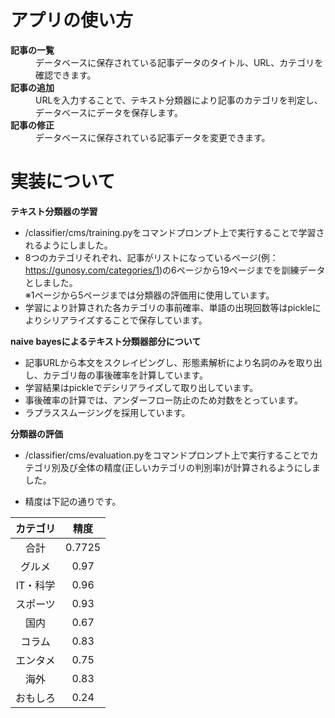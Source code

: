 # アプリの使い方

<dl>
  <dt><strong>記事の一覧</strong></dt>
  <dd>データベースに保存されている記事データのタイトル、URL、カテゴリを確認できます。</dd>
  <dt><strong>記事の追加</strong></dt>
  <dd>URLを入力することで、テキスト分類器により記事のカテゴリを判定し、データベースにデータを保存します。</dd>
  <dt><strong>記事の修正</strong></dt>
  <dd>データベースに保存されている記事データを変更できます。</dd>
</dl>


# 実装について

**テキスト分類器の学習**
* /classifier/cms/training.pyをコマンドプロンプト上で実行することで学習されるようにしました。
* 8つのカテゴリそれぞれ、記事がリストになっているページ(例：https://gunosy.com/categories/1)の6ページから19ページまでを訓練データとしました。  
※1ページから5ページまでは分類器の評価用に使用しています。
* 学習により計算された各カテゴリの事前確率、単語の出現回数等はpickleによりシリアライズすることで保存しています。

**naive bayesによるテキスト分類器部分について**

* 記事URLから本文をスクレイピングし、形態素解析により名詞のみを取り出し、カテゴリ毎の事後確率を計算しています。
* 学習結果はpickleでデシリアライズして取り出しています。
* 事後確率の計算では、アンダーフロー防止のため対数をとっています。
* ラプラススムージングを採用しています。

**分類器の評価**

* /classifier/cms/evaluation.pyをコマンドプロンプト上で実行することでカテゴリ別及び全体の精度(正しいカテゴリの判別率)が計算されるようにしました。

* 精度は下記の通りです。

| カテゴリ | 精度 |
|:------:|:----:|
|合計|0.7725|
|グルメ|0.97|
|IT・科学|0.96|
|スポーツ|0.93|
|国内|0.67|
|コラム|0.83|
|エンタメ|0.75|
|海外|0.83|
|おもしろ|0.24|
